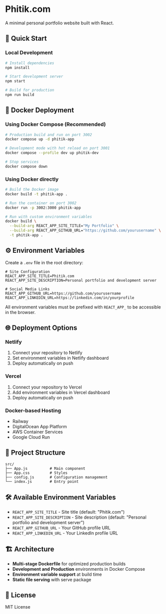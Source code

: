 # Phitik.com

A minimal personal portfolio website built with React.

## 🚀 Quick Start

### Local Development

```bash
# Install dependencies
npm install

# Start development server
npm start

# Build for production
npm run build
```

## 🐳 Docker Deployment

### Using Docker Compose (Recommended)

```bash
# Production build and run on port 3002
docker compose up -d phitik-app

# Development mode with hot reload on port 3001
docker compose --profile dev up phitik-dev

# Stop services
docker compose down
```

### Using Docker directly

```bash
# Build the Docker image
docker build -t phitik-app .

# Run the container on port 3002
docker run -p 3002:3000 phitik-app

# Run with custom environment variables
docker build \
  --build-arg REACT_APP_SITE_TITLE="My Portfolio" \
  --build-arg REACT_APP_GITHUB_URL="https://github.com/yourusername" \
  -t phitik-app .
```

## ⚙️ Environment Variables

Create a `.env` file in the root directory:

```env
# Site Configuration
REACT_APP_SITE_TITLE=Phitik.com
REACT_APP_SITE_DESCRIPTION=Personal portfolio and development server

# Social Media Links
REACT_APP_GITHUB_URL=https://github.com/yourusername
REACT_APP_LINKEDIN_URL=https://linkedin.com/in/yourprofile
```

All environment variables must be prefixed with `REACT_APP_` to be accessible in the browser.

## 🌐 Deployment Options

### Netlify
1. Connect your repository to Netlify
2. Set environment variables in Netlify dashboard
3. Deploy automatically on push

### Vercel
1. Connect your repository to Vercel
2. Add environment variables in Vercel dashboard
3. Deploy automatically on push

### Docker-based Hosting
- Railway
- DigitalOcean App Platform
- AWS Container Services
- Google Cloud Run

## 📁 Project Structure

```
src/
├── App.js          # Main component
├── App.css         # Styles
├── config.js       # Configuration management
└── index.js        # Entry point
```

## 🛠️ Available Environment Variables

- `REACT_APP_SITE_TITLE` - Site title (default: "Phitik.com")
- `REACT_APP_SITE_DESCRIPTION` - Site description (default: "Personal portfolio and development server")
- `REACT_APP_GITHUB_URL` - Your GitHub profile URL
- `REACT_APP_LINKEDIN_URL` - Your LinkedIn profile URL

## 🏗️ Architecture

- **Multi-stage Dockerfile** for optimized production builds
- **Development and Production** environments in Docker Compose
- **Environment variable support** at build time
- **Static file serving** with serve package

## 📄 License

MIT License
